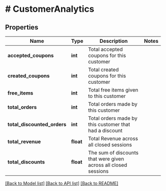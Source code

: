 # # CustomerAnalytics

## Properties

Name | Type | Description | Notes
------------ | ------------- | ------------- | -------------
**accepted_coupons** | **int** | Total accepted coupons for this customer | 
**created_coupons** | **int** | Total created coupons for this customer | 
**free_items** | **int** | Total free items given to this customer | 
**total_orders** | **int** | Total orders made by this customer | 
**total_discounted_orders** | **int** | Total orders made by this customer that had a discount | 
**total_revenue** | **float** | Total Revenue across all closed sessions | 
**total_discounts** | **float** | The sum of discounts that were given across all closed sessions | 

[[Back to Model list]](../../README.md#documentation-for-models) [[Back to API list]](../../README.md#documentation-for-api-endpoints) [[Back to README]](../../README.md)


